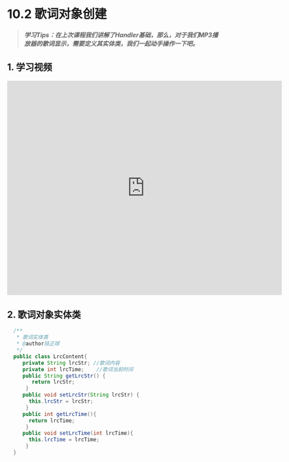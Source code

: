 # 10.2 歌词对象创建

>##### 学习Tips：在上次课程我们讲解了Handler基础，那么，对于我们MP3播放器的歌词显示，需要定义其实体类，我们一起动手操作一下吧。

## 1. 学习视频

<iframe frameborder="0" width="640" height="498" src="https://v.qq.com/iframe/player.html?vid=z0180bhmznp&tiny=0&auto=0" allowfullscreen></iframe>

## 2. 歌词对象实体类

```Java
  /**
   * 歌词实体类
   * @author陆正球
   */
  public class LrcContent{
     private String lrcStr; //歌词内容 
     private int lrcTime;    //歌词当前时间
     public String getLrcStr() {
        return lrcStr;
      }
     public void setLrcStr(String lrcStr) {
       this.lrcStr = lrcStr;
      }
     public int getLrcTime(){
       return lrcTime;
      }
     public void setLrcTime(int lrcTime){
       this.lrcTime = lrcTime;
      } 
  }
```